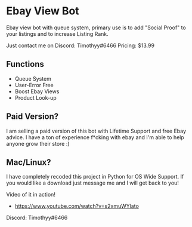 # Ebay View Bot
Ebay view bot with queue system, primary use is to add "Social Proof" to your listings and to increase Listing Rank.

Just contact me on Discord: Timothyy#6466
Pricing: $13.99

## Functions
- Queue System
- User-Error Free
- Boost Ebay Views
- Product Look-up


## Paid Version?
I am selling a paid version of this bot with Lifetime Support and free Ebay advice. I have a ton of experience f*cking with ebay and I'm able to help anyone grow their store :)

## Mac/Linux?
I have completely recoded this project in Python for OS Wide Support. If you would like a download just message me and I will get back to you! 

Video of it in action!
- https://www.youtube.com/watch?v=s2xmuWYlato

Discord: Timothyy#6466
